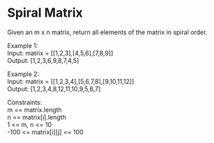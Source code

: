 # Spiral Matrix
Given an m x n matrix, return all elements of the matrix in spiral order.  

Example 1:  
Input: matrix = [[1,2,3],[4,5,6],[7,8,9]]  
Output: [1,2,3,6,9,8,7,4,5]  

Example 2:  
Input: matrix = [[1,2,3,4],[5,6,7,8],[9,10,11,12]]  
Output: [1,2,3,4,8,12,11,10,9,5,6,7]  

Constraints:  
m == matrix.length  
n == matrix[i].length  
1 <= m, n <= 10  
-100 <= matrix[i][j] <= 100  
